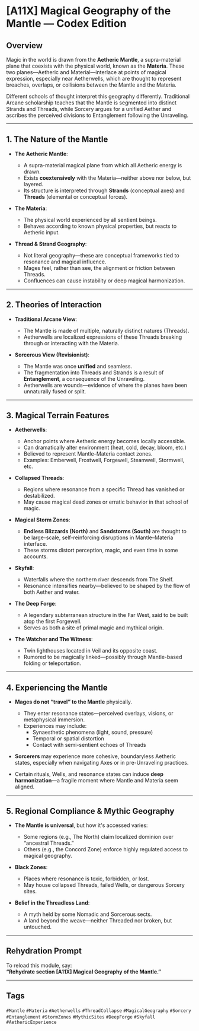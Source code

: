 # [A11X] Magical Geography of the Mantle — Codex Edition

## Overview

Magic in the world is drawn from the **Aetheric Mantle**, a supra-material plane that coexists with the physical world, known as the **Materia**. These two planes—Aetheric and Material—interlace at points of magical expression, especially near Aetherwells, which are thought to represent breaches, overlaps, or collisions between the Mantle and the Materia.

Different schools of thought interpret this geography differently. Traditional Arcane scholarship teaches that the Mantle is segmented into distinct Strands and Threads, while Sorcery argues for a unified Aether and ascribes the perceived divisions to Entanglement following the Unraveling.

---

## 1. The Nature of the Mantle

- **The Aetheric Mantle**:
  - A supra-material magical plane from which all Aetheric energy is drawn.
  - Exists **coextensively** with the Materia—neither above nor below, but layered.
  - Its structure is interpreted through **Strands** (conceptual axes) and **Threads** (elemental or conceptual forces).

- **The Materia**:
  - The physical world experienced by all sentient beings.
  - Behaves according to known physical properties, but reacts to Aetheric input.

- **Thread & Strand Geography**:
  - Not literal geography—these are conceptual frameworks tied to resonance and magical influence.
  - Mages feel, rather than see, the alignment or friction between Threads.
  - Confluences can cause instability or deep magical harmonization.

---

## 2. Theories of Interaction

- **Traditional Arcane View**:
  - The Mantle is made of multiple, naturally distinct natures (Threads).
  - Aetherwells are localized expressions of these Threads breaking through or interacting with the Materia.

- **Sorcerous View (Revisionist)**:
  - The Mantle was once **unified** and seamless.
  - The fragmentation into Threads and Strands is a result of **Entanglement**, a consequence of the Unraveling.
  - Aetherwells are wounds—evidence of where the planes have been unnaturally fused or split.

---

## 3. Magical Terrain Features

- **Aetherwells**:
  - Anchor points where Aetheric energy becomes locally accessible.
  - Can dramatically alter environment (heat, cold, decay, bloom, etc.)
  - Believed to represent Mantle–Materia contact zones.
  - Examples: Emberwell, Frostwell, Forgewell, Steamwell, Stormwell, etc.

- **Collapsed Threads**:
  - Regions where resonance from a specific Thread has vanished or destabilized.
  - May cause magical dead zones or erratic behavior in that school of magic.

- **Magical Storm Zones**:
  - **Endless Blizzards (North)** and **Sandstorms (South)** are thought to be large-scale, self-reinforcing disruptions in Mantle–Materia interface.
  - These storms distort perception, magic, and even time in some accounts.

- **Skyfall**:
  - Waterfalls where the northern river descends from The Shelf.
  - Resonance intensifies nearby—believed to be shaped by the flow of both Aether and water.

- **The Deep Forge**:
  - A legendary subterranean structure in the Far West, said to be built atop the first Forgewell.
  - Serves as both a site of primal magic and mythical origin.

- **The Watcher and The Witness**:
  - Twin lighthouses located in Veil and its opposite coast.
  - Rumored to be magically linked—possibly through Mantle-based folding or teleportation.

---

## 4. Experiencing the Mantle

- **Mages do not “travel” to the Mantle** physically.
  - They enter resonance states—perceived overlays, visions, or metaphysical immersion.
  - Experiences may include:
    - Synaesthetic phenomena (light, sound, pressure)
    - Temporal or spatial distortion
    - Contact with semi-sentient echoes of Threads

- **Sorcerers** may experience more cohesive, boundaryless Aetheric states, especially when navigating Axes or in pre-Unraveling practices.

- Certain rituals, Wells, and resonance states can induce **deep harmonization**—a fragile moment where Mantle and Materia seem aligned.

---

## 5. Regional Compliance & Mythic Geography

- **The Mantle is universal**, but how it's accessed varies:
  - Some regions (e.g., The North) claim localized dominion over “ancestral Threads.”
  - Others (e.g., the Concord Zone) enforce highly regulated access to magical geography.

- **Black Zones**:
  - Places where resonance is toxic, forbidden, or lost.
  - May house collapsed Threads, failed Wells, or dangerous Sorcery sites.

- **Belief in the Threadless Land**:
  - A myth held by some Nomadic and Sorcerous sects.
  - A land beyond the weave—neither Threaded nor broken, but untouched.

---

## Rehydration Prompt

To reload this module, say:  
**“Rehydrate section [A11X] Magical Geography of the Mantle.”**

---

## Tags  
`#Mantle` `#Materia` `#Aetherwells` `#ThreadCollapse` `#MagicalGeography` `#Sorcery` `#Entanglement` `#StormZones` `#MythicSites` `#DeepForge` `#Skyfall` `#AethericExperience`